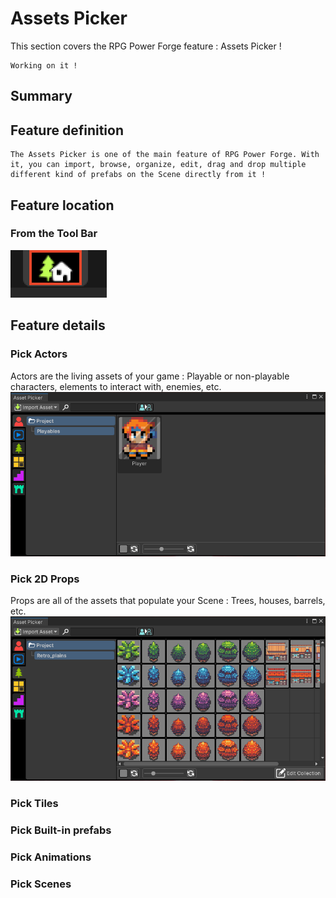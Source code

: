 # Assets Picker

This section covers the RPG Power Forge feature : Assets Picker !

```admonish warning title="🛠️"
Working on it !
```

## Summary

## Feature definition
```admonish summary title="Assets Picker"
The Assets Picker is one of the main feature of RPG Power Forge. With it, you can import, browse, organize, edit, drag and drop multiple different kind of prefabs on the Scene directly from it !
```

## Feature location

### From the Tool Bar
![window_location_asset_picker.png](../../../../../media/user_manual/assets_management/window_location_asset_picker.png)

## Feature details

### Pick Actors
Actors are the living assets of your game : Playable or non-playable characters, elements to interact with, enemies, etc.
![actors.png](../../../../../media/user_manual/assets_management/asset_picker/actors.png)

### Pick 2D Props
Props are all of the assets that populate your Scene : Trees, houses, barrels, etc.
![props.png](../../../../../media/user_manual/assets_management/asset_picker/props.PNG)

### Pick Tiles

### Pick Built-in prefabs

### Pick Animations

### Pick Scenes
